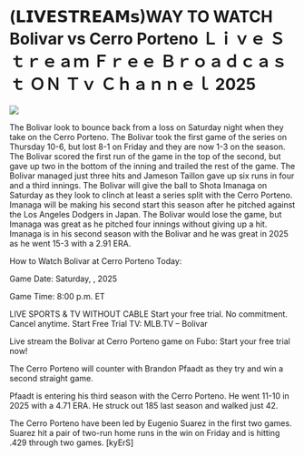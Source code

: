 # (𝗟𝗜𝗩𝗘𝗦𝗧𝗥𝗘𝗔𝗠𝘀)WAY TO WATCH Bolivar vs Cerro Porteno Ｌｉｖｅ Ｓｔｒｅａｍ Ｆｒｅｅ Ｂｒｏａｄｃａｓｔ ＯＮ Ｔｖ Ｃｈａｎｎｅｌ  2025  
  
  
[![](https://i.imgur.com/qSNzIqt.png)](https://movie.rssnews.media/RoEmkjkrt.php)  
  
The Bolivar look to bounce back from a loss on Saturday night when they take on the Cerro Porteno. The Bolivar took the first game of the series on Thursday 10-6, but lost 8-1 on Friday and they are now 1-3 on the season. The Bolivar scored the first run of the game in the top of the second, but gave up two in the bottom of the inning and trailed the rest of the game. The Bolivar managed just three hits and Jameson Taillon gave up six runs in four and a third innings. The Bolivar will give the ball to Shota Imanaga on Saturday as they look to clinch at least a series split with the Cerro Porteno. Imanaga will be making his second start this season after he pitched against the Los Angeles Dodgers in Japan. The Bolivar would lose the game, but Imanaga was great as he pitched four innings without giving up a hit. Imanaga is in his second season with the Bolivar and he was great in 2025 as he went 15-3 with a 2.91 ERA.

How to Watch Bolivar at Cerro Porteno Today:

Game Date: Saturday, , 2025

Game Time: 8:00 p.m. ET

LIVE SPORTS & TV WITHOUT CABLE
Start your free trial. No commitment. Cancel anytime.
Start Free Trial
TV: MLB.TV – Bolivar

Live stream the Bolivar at Cerro Porteno game on Fubo: Start your free trial now!

The Cerro Porteno will counter with Brandon Pfaadt as they try and win a second straight game.

Pfaadt is entering his third season with the Cerro Porteno. He went 11-10 in 2025 with a 4.71 ERA. He struck out 185 last season and walked just 42.

The Cerro Porteno have been led by Eugenio Suarez in the first two games. Suarez hit a pair of two-run home runs in the win on Friday and is hitting .429 through two games. [kyErS]
